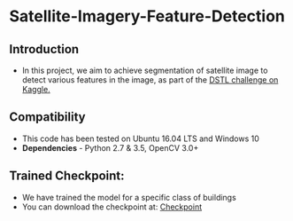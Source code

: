 # Satellite-Imagery-Feature-Detection

## Introduction

* In this project, we aim to achieve segmentation of satellite image to detect various features in the image, as part of the [DSTL challenge on Kaggle.](https://www.kaggle.com/c/dstl-satellite-imagery-feature-detection#description)

## Compatibility

* This code has been tested on Ubuntu 16.04 LTS and Windows 10
* **Dependencies** - Python 2.7 & 3.5, OpenCV 3.0+

## Trained Checkpoint:

* We have trained the model for a specific class of buildings
* You can download the checkpoint at: [Checkpoint](https://drive.google.com/drive/folders/1T02s5ABQDATvnqdJUBOpO5PU8qsY5dxX?usp=sharing)


